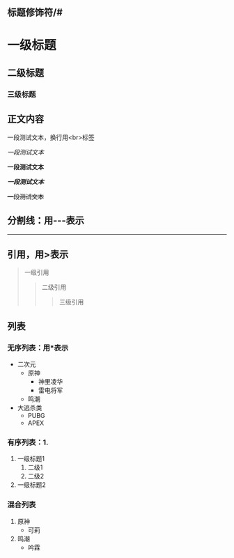 ## 标题修饰符/#
# 一级标题
## 二级标题
### 三级标题

## 正文内容
  一段测试文本，换行用\<br\>标签

  *一段测试文本*

  **一段测试文本**

  ***一段测试文本***

  ~~一段测试文本~~

## 分割线：用\-\-\-表示
---

## 引用，用\>表示
> 一级引用
>> 二级引用
>>> 三级引用

## 列表
### 无序列表：用\*表示
* 二次元
  * 原神
    * 神里凌华
    * 雷电将军
  * 鸣潮
* 大逃杀类
  * PUBG
  * APEX

### 有序列表：1.
1. 一级标题1
   1. 二级1
   2. 二级2
2. 一级标题2

### 混合列表
1. 原神
   * 可莉
2. 鸣潮
   * 吟霖
